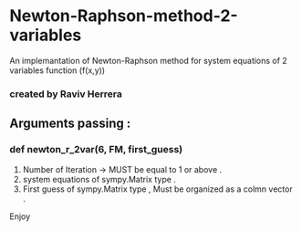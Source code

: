 # Newton-Raphson-method-2-variables
An implemantation of Newton-Raphson method for system equations of 2 variables function (f(x,y))

### created by Raviv Herrera 

## Arguments passing : 

### def newton_r_2var(6, FM, first_guess)

1) Number of Iteration -> MUST be equal to 1 or above .
2) system equations of sympy.Matrix type . 
3) First guess of sympy.Matrix type , Must be organized as a colmn vector .


Enjoy 
